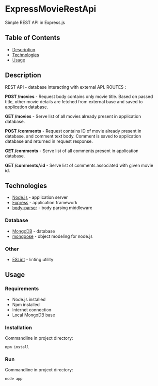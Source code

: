 # ExpressMovieRestApi
Simple REST API in Express.js

## Table of Contents ##
* [Description](#description)
* [Technologies](#technologies)
* [Usage](#usage)
## Description ##
REST API - database interacting with external API.
ROUTES :

__POST /movies__ -  Request body contains only movie title. Based on passed title, other movie details are fetched from external base and saved to application database.

__GET /movies__ - Serve list of all movies already present in application database.

__POST /comments__  - Request contains ID of movie already present in database, and comment text body. Comment is saved to application database and returned in request response.

__GET /comments__ - Serve list of all comments present in application database.

__GET /comments/:id__ - Serve list of comments associated with given movie id.


## Technologies ##
* [Node.js](https://nodejs.org/) - application  server
* [Express](https://expressjs.com) - application  framework
* [body-parser](https://www.npmjs.com/package/body-parser) - body parsing middleware

### Database ###
* [MongoDB](https://www.mongodb.com) - database
* [mongoose](https://mongoosejs.com) - object modeling for node.js

### Other ###
* [ESLint](https://eslint.org) - linting utility

## Usage ##
### Requirements ###
* Node.js installed
* Npm installed
* Internet connection
* Local MongoDB base

### Installation ###
Commandline in project directory:

```
npm install
```

### Run ###
Commandline in project directory:

```
node app
```
